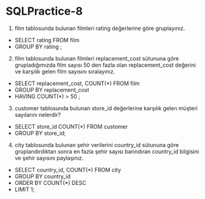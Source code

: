 # SQLPractice-8

1. film tablosunda bulunan filmleri rating
   değerlerine göre gruplayınız.

* SELECT rating FROM film
* GROUP BY rating ;

2. film tablosunda bulunan filmleri replacement_cost 
   sütununa göre grupladığımızda film sayısı 50 den 
   fazla olan replacement_cost değerini ve karşılık 
   gelen film sayısını sıralayınız.
   
* SELECT replacement_cost, COUNT(*) FROM film
* GROUP BY replacement_cost
* HAVING COUNT(*) > 50 ;

3. customer tablosunda bulunan store_id değerlerine 
   karşılık gelen müşteri sayılarını nelerdir? 

* SELECT store_id COUNT(*) FROM customer
* GROUP BY store_id;

4. city tablosunda bulunan şehir verilerini country_id sütununa 
   göre gruplandırdıktan sonra en fazla şehir sayısı barındıran 
   country_id bilgisini ve şehir sayısını paylaşınız.

* SELECT country_id, COUNT(*) FROM city
* GROUP BY country_id
* ORDER BY COUNT(*) DESC
* LIMIT  1;

